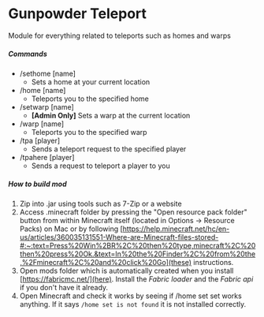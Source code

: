# Gunpowder Teleport

Module for everything related to teleports such as homes and warps

##### Commands

- /sethome [name]
    - Sets a home at your current location
- /home [name]
    - Teleports you to the specified home
- /setwarp [name]
    - **[Admin Only]** Sets a warp at the current location
- /warp [name]
    - Teleports you to the specified warp
- /tpa [player]
    - Sends a teleport request to the specified player
- /tpahere [player]
    - Sends a request to teleport a player to you

##### How to build mod
1. Zip into .jar using tools such as 7-Zip or a website
2. Access .minecraft folder by pressing the  "Open resource pack folder" button from within Minecraft itself (located in Options → Resource Packs) on Mac or by following  [https://help.minecraft.net/hc/en-us/articles/360035131551-Where-are-Minecraft-files-stored-#:~:text=Press%20Win%2BR%2C%20then%20type,minecraft%2C%20then%20press%20Ok.&text=In%20the%20Finder%2C%20from%20the,%2Fminecraft%2C%20and%20click%20Go](these) instructions.
3. Open mods folder which is automatically created when you install [https://fabricmc.net/](here). Install the *Fabric loader* and the *Fabric api* if you don't have it already.
4. Open Minecraft and check it works by seeing if /home set set works anything. If it says `/home set is not found` it is not installed correctly.


